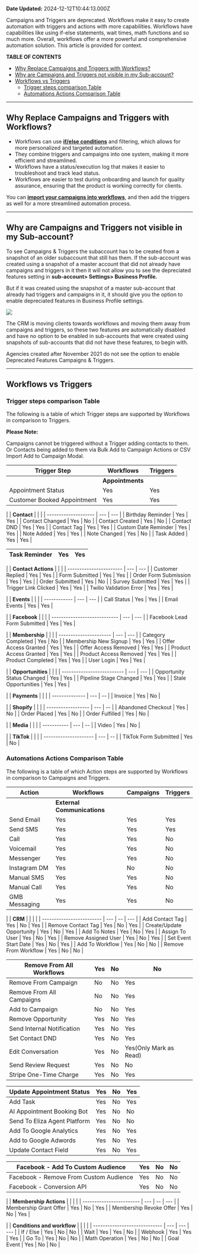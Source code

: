 **Date Updated:** 2024-12-12T10:44:13.000Z

Campaigns and Triggers are deprecated. Workflows make it easy to create automation with triggers and actions with more capabilities. Workflows have capabilities like using if-else statements, wait times, math functions and so much more. Overall, workflows offer a more powerful and comprehensive automation solution. This article is provided for context.

  
**TABLE OF CONTENTS**

* [Why Replace Campaigns and Triggers with Workflows?](#Why-Replace-Campaigns-and-Triggers-with-Workflows?)
* [Why are Campaigns and Triggers not visible in my Sub-account?](#Why-are-Campaigns-and-Triggers-not-visible-in-my-Sub-account?)
* [Workflows vs Triggers](#Workflows-vs-Triggers)  
   * [Trigger steps comparison Table](#Trigger-steps-comparison-Table)  
   * [Automations Actions Comparison Table](#Automations-Actions-Comparison-Table)

---

## **Why Replace Campaigns and Triggers with Workflows?**

  
* Workflows can use [**if/else conditions**](https://help.gohighlevel.com/support/solutions/articles/48001180266-workflow-builder-if-else-conditional-event) and filtering, which allows for more personalized and targeted automation.
* They combine triggers and campaigns into one system, making it more efficient and streamlined.
* Workflows have a status/execution log that makes it easier to troubleshoot and track lead status.
* Workflows are easier to test during onboarding and launch for quality assurance, ensuring that the product is working correctly for clients.

You can [**import your campaigns into workflows**](https://help.gohighlevel.com/support/solutions/articles/48001196570-creating-campaigns-in-workflows), and then add the triggers as well for a more streamlined automation process.

  
---

## **Why are Campaigns and Triggers not visible in my Sub-account?**

  
To see Campaigns & Triggers the subaccount has to be created from a snapshot of an older subaccount that still has them. If the sub-account was created using a snapshot of a master account that did not already have campaigns and triggers in it then it will not allow you to see the depreciated features setting in **sub-account> Settings> Business Profile.**

  
But if it was created using the snapshot of a master sub-account that already had triggers and campaigns in it, it should give you the option to enable depreciated features in Business Profile settings.

  
**![](https://s3.amazonaws.com/cdn.freshdesk.com/data/helpdesk/attachments/production/48275258351/original/Emshm5q0-4tQqeS7xEEZsYjno4hOKhJqgQ.png?1673624348)**

  
The CRM is moving clients towards workflows and moving them away from campaigns and triggers, so these two features are automatically disabled and have no option to be enabled in sub-accounts that were created using snapshots of sub-accounts that did not have these features, to begin with.

  
Agencies created after November 2021 do not see the option to enable Deprecated Features Campaigns & Triggers.

  
---

## **Workflows vs Triggers**

  
### **Trigger steps comparison Table**

  
The following is a table of which Trigger steps are supported by Workflows in comparison to Triggers.  
  
**Please Note:**

Campaigns cannot be triggered without a Trigger adding contacts to them. Or Contacts being added to them via Bulk Add to Campaign Actions  or CSV Import Add to Campaign Modal.

  
| Trigger Step                | Workflows | Triggers |
| --------------------------- | --------- | -------- |
| | **Appointments**          |           |          |
| Appointment Status          | Yes       | Yes      |
| Customer Booked Appointment | Yes       | Yes      |

| | **Contact**        |     |     |
| -------------------- | --- | --- |
| Birthday Reminder    | Yes | Yes |
| Contact Changed      | Yes | No  |
| Contact Created      | Yes | No  |
| Contact DND          | Yes | Yes |
| Contact Tag          | Yes | Yes |
| Custom Date Reminder | Yes | Yes |
| Note Added           | Yes | Yes |
| Note Changed         | Yes | No  |
| Task Added           | Yes | Yes |

| Task Reminder | Yes | Yes |
| ------------- | --- | --- |

| | **Contact Actions**   |     |     |
| ----------------------- | --- | --- |
| Customer Replied        | Yes | Yes |
| Form Submitted          | Yes | Yes |
| Order Form Submission   | Yes | Yes |
| Order Submitted         | Yes | No  |
| Survey Submitted        | Yes | Yes |
| Trigger Link Clicked    | Yes | Yes |
| Twilio Validation Error | Yes | Yes |

| | **Events** |     |     |
| ------------ | --- | --- |
| Call Status  | Yes | Yes |
| Email Events | Yes | Yes |

| | **Facebook**               |     |     |
| ---------------------------- | --- | --- |
| Facebook Lead Form Submitted | Yes | Yes |

| | **Membership**       |     |     |
| ---------------------- | --- | --- |
| Category Completed     | Yes | No  |
| Membership New Signup  | Yes | Yes |
| Offer Access Granted   | Yes | Yes |
| Offer Access Removed   | Yes | Yes |
| Product Access Granted | Yes | Yes |
| Product Access Removed | Yes | Yes |
| Product Completed      | Yes | Yes |
| User Login             | Yes | Yes |

| | **Opportunities**        |     |     |
| -------------------------- | --- | --- |
| Opportunity Status Changed | Yes | Yes |
| Pipeline Stage Changed     | Yes | Yes |
| Stale Opportunities        | Yes | Yes |

| | **Payments** |     |    |
| -------------- | --- | -- |
| Invoice        | Yes | No |

| | **Shopify**      |     |    |
| ------------------ | --- | -- |
| Abandoned Checkout | Yes | No |
| Order Placed       | Yes | No |
| Order Fulfilled    | Yes | No |

| | **Media** |     |    |
| ----------- | --- | -- |
| Video       | Yes | No |

| | **TikTok**          |     |    |
| --------------------- | --- | -- |
| TikTok Form Submitted | Yes | No |
  
  
### **Automations Actions Comparison Table**

  
The following is a table of which Action steps are supported by Workflows in comparison to Campaigns and Triggers.  
  
| Action                        | Workflows | Campaigns | Triggers |
| ----------------------------- | --------- | --------- | -------- |
| | **External Communications** |           |           |          |
| Send Email                    | Yes       | Yes       | Yes      |
| Send SMS                      | Yes       | Yes       | Yes      |
| Call                          | Yes       | Yes       | No       |
| Voicemail                     | Yes       | Yes       | No       |
| Messenger                     | Yes       | Yes       | No       |
| Instagram DM                  | Yes       | No        | No       |
| Manual SMS                    | Yes       | Yes       | No       |
| Manual Call                   | Yes       | Yes       | No       |
| GMB Messaging                 | Yes       | Yes       | No       |

| | **CRM**                 |     |    |     |
| ------------------------- | --- | -- | --- |
| Add Contact Tag           | Yes | No | Yes |
| Remove Contact Tag        | Yes | No | Yes |
| Create/Update Opportunity | Yes | No | Yes |
| Add To Notes              | Yes | No | Yes |
| Assign To User            | Yes | No | Yes |
| Remove Assigned User      | Yes | No | Yes |
| Set Event Start Date      | Yes | No | Yes |
| Add To Workflow           | Yes | No | No  |
| Remove From Workflow      | Yes | No | No  |

| Remove From All Workflows  | Yes | No | No                     |
| -------------------------- | --- | -- | ---------------------- |
| Remove From Campaign       | No  | No | Yes                    |
| Remove From All Campaigns  | No  | No | Yes                    |
| Add to Campaign            | No  | No | Yes                    |
| Remove Opportunity         | Yes | No | Yes                    |
| Send Internal Notification | Yes | No | Yes                    |
| Set Contact DND            | Yes | No | Yes                    |
| Edit Conversation          | Yes | No | Yes(Only Mark as Read) |
| Send Review Request        | Yes | No | No                     |
| Stripe One-Time Charge     | Yes | No | Yes                    |

| Update Appointment Status    | Yes | No | Yes |
| ---------------------------- | --- | -- | --- |
| Add Task                     | Yes | No | Yes |
| AI Appointment Booking Bot   | Yes | No | No  |
| Send To Eliza Agent Platform | Yes | No | No  |
| Add To Google Analytics      | Yes | No | Yes |
| Add to Google Adwords        | Yes | No | Yes |
| Update Contact Field         | Yes | No | Yes |

| Facebook - Add To Custom Audience      | Yes | No | No |
| -------------------------------------- | --- | -- | -- |
| Facebook - Remove From Custom Audience | Yes | No | No |
| Facebook - Conversion API              | Yes | No | No |

| | **Membership Actions** |     |    |     |
| ------------------------ | --- | -- | --- |
| Membership Grant Offer   | Yes | No | Yes |
| Membership Revoke Offer  | Yes | No | Yes |

| | **Conditions and workflow** |     |     |     |
| ----------------------------- | --- | --- | --- |
| If / Else                     | Yes | No  | No  |
| Wait                          | Yes | Yes | No  |
| Webhook                       | Yes | Yes | Yes |
| Go To                         | Yes | No  | No  |
| Math Operation                | Yes | No  | No  |
| Goal Event                    | Yes | No  | No  |